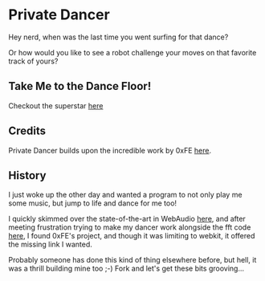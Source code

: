 Private Dancer
======

Hey nerd, when was the last time you went surfing for that dance?

Or how would you like to see a robot challenge your moves on that favorite track of yours?

Take Me to the Dance Floor!
----------------------------
Checkout the superstar [here][1]

Credits
-------
Private Dancer builds upon the incredible work by 0xFE [here][2].

History
-------
I just woke up the other day and wanted a program to not only play me some music, but jump to life
and dance for me too! 

I quickly skimmed over the state-of-the-art in WebAudio [here][3], and after meeting frustration
trying to make my dancer work alongside the fft code [here][4], I found 0xFE's project, and though
it was limiting to webkit, it offered the missing link I wanted.

Probably someone has done this kind of thing elsewhere before, but hell, it was a thrill building mine too ;-)
Fork and let's get these bits grooving...

[1]: https://github.com/mcnemesis/private_dancer  "Demo Page" 
[2]: https://github.com/0xfe/experiments/tree/master/www/wavebox "WaveBox"
[3]: http://www.w3.org/TR/webaudio/ "Web Audio"
[4]: https://wiki.mozilla.org/Audio_Data_API#Working_Audio_Data_Demos "Mozilla WebAudio Demos"


